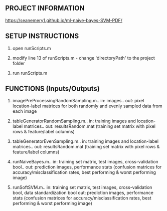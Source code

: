 ## PROJECT INFORMATION
https://seanemery1.github.io/ml-naive-bayes-SVM-PDF/

## SETUP INSTRUCTIONS
1) open runScripts.m

2) modify line 13 of runScripts.m - change 'directoryPath' to the project folder

3) run runScripts.m

## FUNCTIONS (Inputs/Outputs)
1) imagePreProcessingRandomSampling.m..
in: images..
out: pixel location-label matrices for both randomly and evenly sampled data from each image

2) tableGeneratorRandomSampling.m..
in: training images and location-label matrices..
out: resultsRandom.mat (training set matrix with pixel rows & feature/label columns)

3) tableGeneratorEvenSampling.m..
in: training images and location-label matrices..
out: resultsRandom.mat (training set matrix with pixel rows & feature/label columns)

4) runNaiveBayes.m..
in: training set matrix, test images, cross-validation bool..
out: prediction images, performance stats (confusion matrices for accuracy/misclassification rates, best performing & worst performing image)

5) runSoftSVM.m..
in: training set matrix, test images, cross-validation bool, data standardization bool
out: prediction images, performance stats (confusion matrices for accuracy/misclassification rates, best performing & worst performing image)
